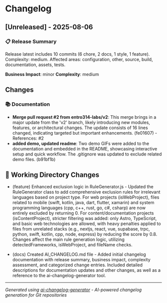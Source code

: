 # Changelog

## [Unreleased] - 2025-08-06

### 📋 Release Summary
Release latest includes 10 commits (6 chore, 2 docs, 1 style, 1 feature). Complexity: medium. Affected areas: configuration, other, source, build, documentation, assets, tests.

**Business Impact**: minor
**Complexity**: medium

## Changes

### 📚 Documentation

- **Merge pull request #2 from entro314-labs/v2**: This merge brings in a major update from the 'v2' branch, likely introducing new modules, features, or architectural changes. The update consists of 16 lines changed, indicating targeted but important enhancements. (fe01607) - References: #2
- **added demo, updated readme**: Two demo GIFs were added to the documentation and embedded in the README, showcasing interactive setup and quick workflow. The .gitignore was updated to exclude related demo files. (b91bf1b)

## 🔧 Working Directory Changes

- (feature) Enhanced exclusion logic in RuleGenerator.js - Updated the RuleGenerator class to add comprehensive exclusion rules for irrelevant languages based on project type. For web projects (isWebProject), files related to mobile (swift, kotlin, java, dart, flutter, xamarin) and system programming languages (cpp, c++, rust, go, c#, csharp) are now entirely excluded by returning 0. For content/documentation projects (isContentProject), stricter filtering was added: only Astro, TypeScript, and basic web technologies are allowed, with heavy penalties applied to files from unrelated stacks (e.g., nextjs, react, vue, supabase, trpc, python, swift, kotlin, cpp, node, express) by reducing the score by 0.8. Changes affect the main rule generation logic, utilizing detectedFrameworks, isWebProject, and fileName checks.

- (docs) Created AI_CHANGELOG.md file - Added initial changelog documentation with release summary, business impact, complexity assessment, and categorized change entries. Included detailed descriptions for documentation updates and other changes, as well as a reference to the ai-changelog-generator tool.

---

*Generated using [ai-changelog-generator](https://github.com/entro314-labs/AI-changelog-generator) - AI-powered changelog generation for Git repositories*
